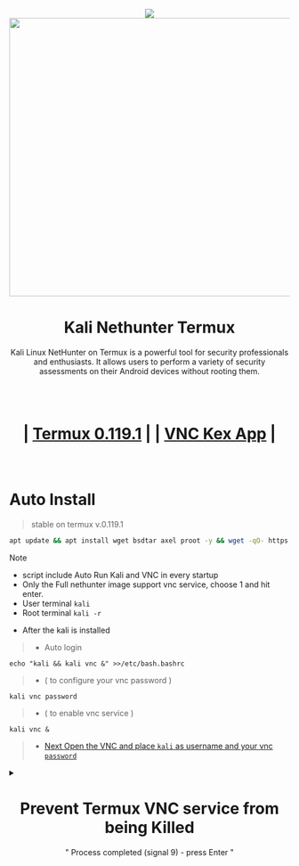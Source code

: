 <p align="center"><img src="https://hits.seeyoufarm.com/api/count/incr/badge.svg?url=https%3A%2F%2Fgithub.com%2Fxiv3r%2FKali-Linux-Termux&count_bg=%2379C83D&title_bg=%23555555&icon=&icon_color=%23E7E7E7&title=%F0%9F%91%81%EF%B8%8F%F0%9F%91%81%EF%B8%8F&edge_flat=false">

<img width="1100" height="500" src="https://github.com/xiv3r/Kali-Linux-Termux/blob/main/kali_nethunter/vnc.jpg">

# <h1 align="center"> Kali Nethunter Termux </h1>
 
<p align="center">Kali Linux NetHunter on Termux is a powerful tool for security professionals and enthusiasts. It allows users to perform a variety of security assessments on their Android devices without rooting them.</p>

<br></br>

<h1 align="center">

| [Termux 0.119.1](https://github.com/xiv3r/Kali-Linux-Termux/releases/download/Apps/Termux_v0.119.1.apk)
|
| [VNC Kex App](https://store.nethunter.com/repo/com.offsec.nethunter.kex_11525001.apk)
|
</h1>

<br>

# Auto Install
> stable on termux v.0.119.1
```sh
apt update && apt install wget bsdtar axel proot -y && wget -qO- https://raw.githubusercontent.com/xiv3r/Kali-Linux-Termux/refs/heads/main/kali_nethunter/kali-full | sh && kali -r
```
> [!Note]
> - script include Auto Run Kali and VNC in every startup
> - Only the Full nethunter image support vnc service, choose 1 and hit enter.
> - User terminal `kali`
> - Root terminal `kali -r`

- After the kali is installed
> - Auto login
```
echo "kali && kali vnc &" >>/etc/bash.bashrc
```
> - ( to configure your vnc password )
```
kali vnc password 
```        
> - ( to enable vnc service )
```
kali vnc &
```

> - [Next Open the VNC and place `kali` as username and your vnc `password`](http://127.0.0.1:5901)

 <details><summary>
  
 <div align="center">
  
 # Prevent Termux VNC service from being Killed
 </div>
  
 <p align="center">" Process completed (signal 9) - press Enter "</p>

 </summary>

- Without PC Using Wireless debugger [VIDEO](https://www.youtube.com/watch?v=vK1Jx9ydi5c)

- Install adb in termux:
```sh
apt install android-tools -y
```
- Install adb and fastboot in [linux and windows](https://developer.android.com/tools/adb#:~:text=To%20use%20adb%20with%20a,connect%20your%20device%20with%20USB.):

- Auto Fixed
```sh
curl https://raw.githubusercontent.com/xiv3r/Kali-Linux-Termux/refs/heads/main/adb.sh | sudo sh
```
- Maual install 
```sh
apt install adb fastboot -y
```
- Note: Connect your mobile to the computer then enable [Developer Option](https://www.digitaltrends.com/mobile/how-to-get-developer-options-on-android/) and enable USB Debugging
  
- Now Execute
```sh
adb devices
```
Note:Popup and Pair your device  
- Execute the commands below, These commands will disable the phantom process killer:
```sh
adb shell /system/bin/device_config set_sync_disabled_for_tests persistent

adb shell /system/bin/device_config put activity_manager max_phantom_processes 2147483647

adb shell settings put global settings_enable_monitor_phantom_procs false
```
- To verify:
```sh
adb shell /system/bin/dumpsys activity settings | grep max_phantom_processes

adb shell /system/bin/device_config get activity_manager max_phantom_processes
```

</details>


